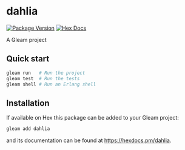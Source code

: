 # dahlia

[![Package Version](https://img.shields.io/hexpm/v/dahlia)](https://hex.pm/packages/dahlia)
[![Hex Docs](https://img.shields.io/badge/hex-docs-ffaff3)](https://hexdocs.pm/dahlia/)

A Gleam project

## Quick start

```sh
gleam run   # Run the project
gleam test  # Run the tests
gleam shell # Run an Erlang shell
```

## Installation

If available on Hex this package can be added to your Gleam project:

```sh
gleam add dahlia
```

and its documentation can be found at <https://hexdocs.pm/dahlia>.
